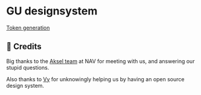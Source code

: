 # GU designsystem

[Token generation](./src/tokens/TOKEN_README.md)

## 🙏 Credits

Big thanks to the [Aksel team](https://aksel.nav.no) at NAV for meeting with us, and answering our stupid questions. 

Also thanks to [Vy](https://spor.vy.no) for unknowingly helping us by having an open source design system.
